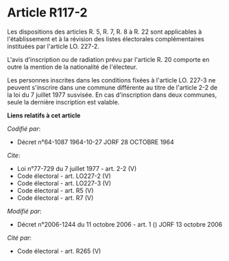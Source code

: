 # Article R117-2

Les dispositions des articles R. 5, R. 7, R. 8 à R. 22 sont applicables à l'établissement et à la révision des listes
électorales complémentaires instituées par l'article LO. 227-2. 

L'avis d'inscription ou de radiation prévu par l'article R. 20 comporte en outre la mention de la nationalité de l'électeur. 

Les personnes inscrites dans les conditions fixées à l'article LO. 227-3 ne peuvent s'inscrire dans une commune différente au
titre de l'article 2-2 de la loi du 7 juillet 1977 susvisée. En cas d'inscription dans deux communes, seule la dernière
inscription est valable.

**Liens relatifs à cet article**

_Codifié par_:

  - Décret n°64-1087 1964-10-27 JORF 28 OCTOBRE 1964

_Cite_:

  - Loi n°77-729 du 7 juillet 1977 - art. 2-2 (V)
  - Code électoral - art. LO227-2 (V)
  - Code électoral - art. LO227-3 (V)
  - Code électoral - art. R5 (V)
  - Code électoral - art. R7 (V)

_Modifié par_:

  - Décret n°2006-1244 du 11 octobre 2006 - art. 1 () JORF 13 octobre 2006

_Cité par_:

  - Code électoral - art. R265 (V)
